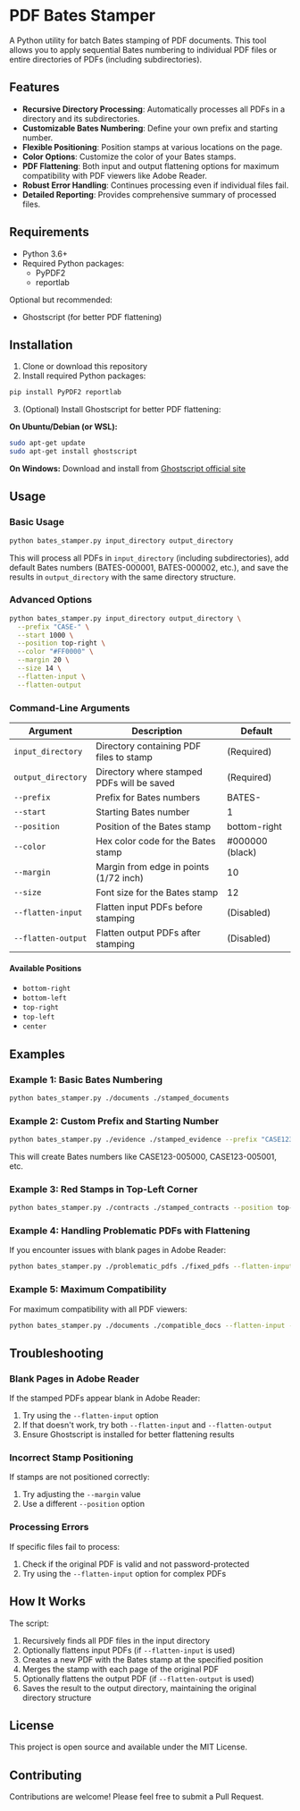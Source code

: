 # PDF Bates Stamper

A Python utility for batch Bates stamping of PDF documents. This tool allows you to apply sequential Bates numbering to individual PDF files or entire directories of PDFs (including subdirectories).

## Features

- **Recursive Directory Processing**: Automatically processes all PDFs in a directory and its subdirectories.
- **Customizable Bates Numbering**: Define your own prefix and starting number.
- **Flexible Positioning**: Position stamps at various locations on the page.
- **Color Options**: Customize the color of your Bates stamps.
- **PDF Flattening**: Both input and output flattening options for maximum compatibility with PDF viewers like Adobe Reader.
- **Robust Error Handling**: Continues processing even if individual files fail.
- **Detailed Reporting**: Provides comprehensive summary of processed files.

## Requirements

- Python 3.6+
- Required Python packages:
  - PyPDF2
  - reportlab

Optional but recommended:
- Ghostscript (for better PDF flattening)

## Installation

1. Clone or download this repository
2. Install required Python packages:

```bash
pip install PyPDF2 reportlab
```

3. (Optional) Install Ghostscript for better PDF flattening:

**On Ubuntu/Debian (or WSL):**
```bash
sudo apt-get update
sudo apt-get install ghostscript
```

**On Windows:**
Download and install from [Ghostscript official site](https://www.ghostscript.com/releases/gsdnld.html)

## Usage

### Basic Usage

```bash
python bates_stamper.py input_directory output_directory
```

This will process all PDFs in `input_directory` (including subdirectories), add default Bates numbers (BATES-000001, BATES-000002, etc.), and save the results in `output_directory` with the same directory structure.

### Advanced Options

```bash
python bates_stamper.py input_directory output_directory \
  --prefix "CASE-" \
  --start 1000 \
  --position top-right \
  --color "#FF0000" \
  --margin 20 \
  --size 14 \
  --flatten-input \
  --flatten-output
```

### Command-Line Arguments

| Argument | Description | Default |
|----------|-------------|---------|
| `input_directory` | Directory containing PDF files to stamp | (Required) |
| `output_directory` | Directory where stamped PDFs will be saved | (Required) |
| `--prefix` | Prefix for Bates numbers | BATES- |
| `--start` | Starting Bates number | 1 |
| `--position` | Position of the Bates stamp | bottom-right |
| `--color` | Hex color code for the Bates stamp | #000000 (black) |
| `--margin` | Margin from edge in points (1/72 inch) | 10 |
| `--size` | Font size for the Bates stamp | 12 |
| `--flatten-input` | Flatten input PDFs before stamping | (Disabled) |
| `--flatten-output` | Flatten output PDFs after stamping | (Disabled) |

#### Available Positions
- `bottom-right`
- `bottom-left`
- `top-right`
- `top-left`
- `center`

## Examples

### Example 1: Basic Bates Numbering

```bash
python bates_stamper.py ./documents ./stamped_documents
```

### Example 2: Custom Prefix and Starting Number

```bash
python bates_stamper.py ./evidence ./stamped_evidence --prefix "CASE123-" --start 5000
```

This will create Bates numbers like CASE123-005000, CASE123-005001, etc.

### Example 3: Red Stamps in Top-Left Corner

```bash
python bates_stamper.py ./contracts ./stamped_contracts --position top-left --color "#FF0000" --size 14
```

### Example 4: Handling Problematic PDFs with Flattening

If you encounter issues with blank pages in Adobe Reader:

```bash
python bates_stamper.py ./problematic_pdfs ./fixed_pdfs --flatten-input
```

### Example 5: Maximum Compatibility

For maximum compatibility with all PDF viewers:

```bash
python bates_stamper.py ./documents ./compatible_docs --flatten-input --flatten-output
```

## Troubleshooting

### Blank Pages in Adobe Reader

If the stamped PDFs appear blank in Adobe Reader:
1. Try using the `--flatten-input` option
2. If that doesn't work, try both `--flatten-input` and `--flatten-output`
3. Ensure Ghostscript is installed for better flattening results

### Incorrect Stamp Positioning

If stamps are not positioned correctly:
1. Try adjusting the `--margin` value
2. Use a different `--position` option

### Processing Errors

If specific files fail to process:
1. Check if the original PDF is valid and not password-protected
2. Try using the `--flatten-input` option for complex PDFs

## How It Works

The script:
1. Recursively finds all PDF files in the input directory
2. Optionally flattens input PDFs (if `--flatten-input` is used)
3. Creates a new PDF with the Bates stamp at the specified position
4. Merges the stamp with each page of the original PDF
5. Optionally flattens the output PDF (if `--flatten-output` is used)
6. Saves the result to the output directory, maintaining the original directory structure

## License

This project is open source and available under the MIT License.

## Contributing

Contributions are welcome! Please feel free to submit a Pull Request.

